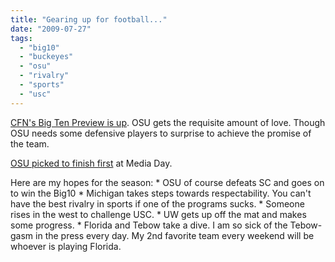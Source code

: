 ```yaml
---
title: "Gearing up for football..."
date: "2009-07-27"
tags: 
  - "big10"
  - "buckeyes"
  - "osu"
  - "rivalry"
  - "sports"
  - "usc"
---
```


[CFN's Big Ten Preview is up](http://cfn.scout.com/2/882151.html). OSU gets the requisite amount of love. Though OSU needs some defensive players to surprise to achieve the promise of the team.

[OSU picked to finish first](http://www.bigten.org/sports/m-footbl/spec-rel/072709aaa.html) at Media Day.

Here are my hopes for the season: \* OSU of course defeats SC and goes on to win the Big10 \* Michigan takes steps towards respectability. You can't have the best rivalry in sports if one of the programs sucks. \* Someone rises in the west to challenge USC. \* UW gets up off the mat and makes some progress. \* Florida and Tebow take a dive. I am so sick of the Tebow-gasm in the press every day. My 2nd favorite team every weekend will be whoever is playing Florida.
